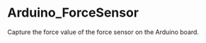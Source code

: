 Arduino_ForceSensor
===================

Capture the force value of the force sensor on the Arduino board.